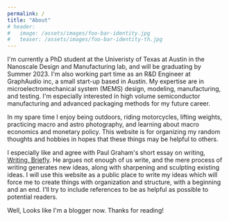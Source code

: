 ```yaml
---
permalink: /
title: "About"
# header:
#   image: /assets/images/foo-bar-identity.jpg
#   teaser: /assets/images/foo-bar-identity-th.jpg
---
```


I'm currently a PhD student at the Univeristy of Texas at Austin in the Nanoscale Design and Manufacturing lab, and will be graduating by Summer 2023. I'm also working part time as an R&D Engineer at GraphAudio inc, a small start-up based in Austin. My expertise are in microelectromechanical system (MEMS) design, modeling, manufacturing, and testing. I'm especially interested in high volume semiconductor manufacturing and advanced packaging methods for my future career. 

In my spare time I enjoy being outdoors, riding motorcycles, lifting weights, practicing macro and astro photography, and learning about macro economics and monetary policy. This website is for organizing my random thoughts and hobbies in hopes that these things may be helpful to others.

I especially like and agree with Paul Graham's short essay on writing, [Writing, Briefly](http://www.paulgraham.com/writing44.html). He argues not enough of us write, and the mere process of writing generates new ideas, along with sharpening and sculpting existing ideas. I will use this website as a public place to write my ideas which will force me to create things with organization and structure, with a beginning and an end. I'll try to include references to be as helpful as possible to potential readers.

Well, Looks like I'm a blogger now. Thanks for reading! 
